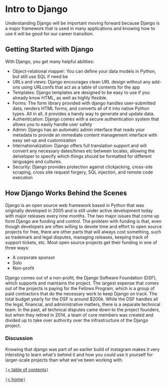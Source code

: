 # Intro to Django

Understanding Django will be important moving forward because Django is a major framework that is used in many applications and knowing how to use it will be good for our career transition.

<!-- https://www.djangoproject.com/start/ -->
## Getting Started with Django

With Django, you get many helpful abilities:

- Object-relational mapper: You can define your data models in Python, but still use SQL if need be
- URLs and views: Django encourages clean URL design without any add-ons using URLconfs that act as a table of contents for the app
- Templates: Django templates are designed to be easy to use if you already know HTML, as well as highly flexible.
- Forms: The form library provided with django handles user-submitted data, renders HTML forms, and converts all of it into native Python types. All in all, it provides a handy way to generate and update data.
- Authentication: Django comes with a secure authentication system that allows you to easily handle user safety
- Admin: Django has an automatic admin interface that reads your metadata to provide an immediate content management interface with easy set-up and customization
- Internationalization: Django offers full translation support and will convert any necessary dates/times etc between locales, allowing the delveloper to specify which things should be formatted for different languages and cultures.
- Security: Django provides protection against clickjacking, cross-site scraping, cross site request forgery, SQL injection, and remote code execution

<!-- https://wsvincent.com/how-django-works-behind-the-scenes/ -->
## How Django Works Behind the Scenes

Django is an open source web framework based in Python that was originally developed in 2005 and is still under active development today with major releases every nine months. The two major issues that come up form Django are funding and control. The problem with funding is that, even though developers are often willing to devote time and effort to open source projects for free, there are other parts that will always cost something, such as trademark and legal disputes, managing releases, keeping track of support tickets, etc. Most open source projects get their funding in one of three ways:

- A corporate sponsor
- Solo
- Non-profit

Django comes out of a non-profit, the Django Software Foundation (DSF), which supports and maintains the project. The largest expense that comes out of the projects is paying for the Fellows Program, which is a group of paid contractors that do the necessary work to keep Django on track. The total budget yearly for the DSF is around $200k. While the DSF handles all the legal, financial, and administrative matters, there is a separate technical team. In the past, all technical disputes came down to the project founders, but when they retired in 2014, a team of core members was created and divided up to take over authority over the infrastructure of the Django project.

### Discussion

Knowing that django was part of an earlier build of instagram makes it very intersting to learn what's behind it and how you could use it yourself for larger-scale projects than what we've been working with.

[`[`< table of contents`]`](code401.md)

[`[`< home`]`](README.md)
